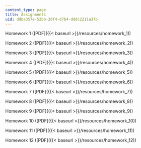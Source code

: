 ```yaml
---
content_type: page
title: Assignments
uid: ddba357e-52bb-26f4-d7b4-dddc2211a37b
---
```


Homework 1 ([PDF]({{< baseurl >}}/resources/homework_1))

Homework 2 ([PDF]({{< baseurl >}}/resources/homework_2))

Homework 3 ([PDF]({{< baseurl >}}/resources/homework_3))

Homework 4 ([PDF]({{< baseurl >}}/resources/homework_4))

Homework 5 ([PDF]({{< baseurl >}}/resources/homework_5))

Homework 6 ([PDF]({{< baseurl >}}/resources/homework_6))

Homework 7 ([PDF]({{< baseurl >}}/resources/homework_7))

Homework 8 ([PDF]({{< baseurl >}}/resources/homework_8))

Homework 9 ([PDF]({{< baseurl >}}/resources/homework_9))

Homework 10 ([PDF]({{< baseurl >}}/resources/homework_10))

Homework 11 ([PDF]({{< baseurl >}}/resources/homework_11))

Homework 12 ([PDF]({{< baseurl >}}/resources/homework_12))